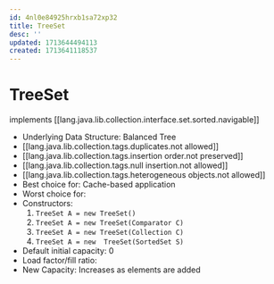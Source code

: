 ```yaml
---
id: 4nl0e84925hrxb1sa72xp32
title: TreeSet
desc: ''
updated: 1713644494113
created: 1713641118537
---
```


# TreeSet

implements [[lang.java.lib.collection.interface.set.sorted.navigable]]

- Underlying Data Structure: Balanced Tree
- [[lang.java.lib.collection.tags.duplicates.not allowed]]
- [[lang.java.lib.collection.tags.insertion order.not preserved]]
- [[lang.java.lib.collection.tags.null insertion.not allowed]]
- [[lang.java.lib.collection.tags.heterogeneous objects.not allowed]]
- Best choice for: Cache-based application
- Worst choice for:
- Constructors:
  1. `TreeSet A = new TreeSet()`
  2. `TreeSet A = new TreeSet(Comparator C)`
  3. `TreeSet A = new TreeSet(Collection C)`
  4. `TreeSet A = new  TreeSet(SortedSet S)`
- Default initial capacity: 0
- Load factor/fill ratio:
- New Capacity: Increases as elements are added
